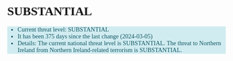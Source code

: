 
<!-- threat_marker starts -->
<h1>SUBSTANTIAL</h1>
<div class="SUBSTANTIAL">

- Current threat level: SUBSTANTIAL
- It has been 375 days since the last change (2024-03-05)
- Details: The current national threat level is SUBSTANTIAL. The threat to Northern Ireland from Northern Ireland-related terrorism is SUBSTANTIAL.
</div>

<!-- threat_marker ends -->
<style>

    body {
        height: 100vh;
        font-family: -system-ui, "Gill Sans", Serif;
    }
    .LOW {
        color: #155724;
        background-color: #d4edda;
        border-color: #c3e6cb;
    }
    .MODERATE {
        color: #856404;
        background-color: #fff3cd;
        border-color: #ffeeba;
    }
    .SUBSTANTIAL {
        color: #0c5460;
        background-color: #d1ecf1;
        border-color: #bee5eb;
    }
    .SEVERE {
        color: #721c24;
        background-color: #f8d7da;
        border-color: #f5c6cb;
    }
    .CRITICAL {
        color: #721c24;
        background-color: #f8d7da;
        border-color: #f5c6cb;
    }
</style>
